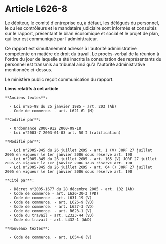 # Article L626-8

Le débiteur, le comité d'entreprise ou, à défaut, les délégués du personnel, le ou les contrôleurs et le mandataire
judiciaire sont informés et consultés sur le rapport, présentant le bilan économique et social et le projet de plan, qui leur
est communiqué par l'administrateur.

Ce rapport est simultanément adressé à l'autorité administrative compétente en matière de droit du travail. Le procès-verbal
de la réunion à l'ordre du jour de laquelle a été inscrite la consultation des représentants du personnel est transmis au
tribunal ainsi qu'à l'autorité administrative mentionnée ci-dessus.

Le ministère public reçoit communication du rapport.

**Liens relatifs à cet article**

	**Anciens textes**:

	  - Loi n°85-98 du 25 janvier 1985 - art. 203 (Ab)
	  - Code de commerce. - art. L621-61 (M)

	**Codifié par**:

	  - Ordonnance 2000-912 2000-09-18
	  - Loi n°2003-7 2003-01-03 art. 50 I (ratification)

	**Modifié par**:

	  - Loi n°2005-845 du 26 juillet 2005 - art. 1 (V) JORF 27 juillet 2005 en vigueur le 1er janvier 2006 sous réserve art. 190
	  - Loi n°2005-845 du 26 juillet 2005 - art. 165 (V) JORF 27 juillet 2005 en vigueur le 1er janvier 2006 sous réserve art. 190
	  - Loi n°2005-845 du 26 juillet 2005 - art. 64 () JORF 27 juillet 2005 en vigueur le 1er janvier 2006 sous réserve art. 190

	**Cité par**:

	  - Décret n°2005-1677 du 28 décembre 2005 - art. 102 (Ab)
	  - Code de commerce - art. L626-30-3 (VD)
	  - Code de commerce - art. L631-19 (V)
	  - Code de commerce. - art. L626-9 (VD)
	  - Code de commerce. - art. L627-3 (VD)
	  - Code de commerce. - art. R623-1 (V)
	  - Code du travail - art. L2323-44 (VD)
	  - Code du travail - art. L432-1 (AbD)

	**Nouveaux textes**:

	  - Code de commerce. - art. L654-8 (V)
